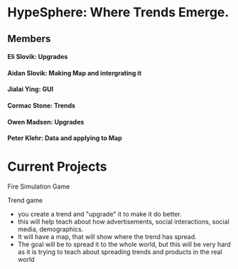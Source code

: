 # HypeSphere: Where Trends Emerge.

## Members
#### Eli Slovik: Upgrades
#### Aidan Slovik: Making Map and intergrating it 
#### Jialai Ying: GUI 
#### Cormac Stone: Trends
#### Owen Madsen: Upgrades
#### Peter Klehr: Data and applying to Map

# Current Projects
Fire Simulation Game

Trend game 
* you create a trend and "upgrade" it to make it do better.
* this will help teach about how advertisements, social interactions, social media, demographics.
* It will have a map, that will show where the trend has spread.
* The goal will be to spread it to the whole world, but this will be very hard as it is trying to teach about spreading trends and products in the real world


